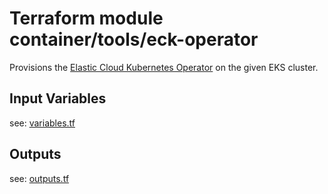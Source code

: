 # Terraform module container/tools/eck-operator

Provisions the [Elastic Cloud Kubernetes Operator](https://www.elastic.co/guide/en/cloud-on-k8s/current/k8s-overview.html) on the given EKS cluster.

## Input Variables

see: [variables.tf](variables.tf)

## Outputs

see: [outputs.tf](outputs.tf)


